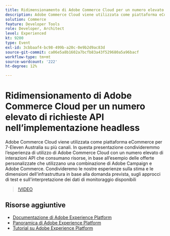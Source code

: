 ```yaml
---
title: Ridimensionamento di Adobe Commerce Cloud per un numero elevato di richieste API nell’implementazione headless
description: Adobe Commerce Cloud viene utilizzata come piattaforma eCommerce per 7-Eleven Australia su più canali. In questa presentazione condivideremmo l’esperienza di utilizzo di Adobe Commerce Cloud con un numero elevato di interazioni API che consumano risorse, in base all’esempio delle offerte personalizzate che utilizzano una combinazione di Adobe Campaign e Adobe Commerce. Condivideremo le nostre esperienze in merito alla stima e alle dimensioni dell'infrastruttura in base alla domanda prevista, agli approcci di test e all'interpretazione dei dati di monitoraggio disponibili.
solution: Commerce
feature: Developer Tools
role: Developer, Architect
level: Experienced
kt: 9200
type: Event
exl-id: 3cbbaaf4-bc98-499b-a20c-0e9b2d9ac83d
source-git-commit: ca06e5a8b1602a7bcfb83a43f529680a5a96bacf
workflow-type: tm+mt
source-wordcount: '222'
ht-degree: 12%

---
```


# Ridimensionamento di Adobe Commerce Cloud per un numero elevato di richieste API nell’implementazione headless

Adobe Commerce Cloud viene utilizzata come piattaforma eCommerce per 7-Eleven Australia su più canali. In questa presentazione condivideremmo l’esperienza di utilizzo di Adobe Commerce Cloud con un numero elevato di interazioni API che consumano risorse, in base all’esempio delle offerte personalizzate che utilizzano una combinazione di Adobe Campaign e Adobe Commerce. Condivideremo le nostre esperienze sulla stima e le dimensioni dell&#39;infrastruttura in base alla domanda prevista, sugli approcci di test e sull&#39;interpretazione dei dati di monitoraggio disponibili

>[!VIDEO](https://video.tv.adobe.com/v/337726/?quality=12&learn=on&hidetitle=true)

## Risorse aggiuntive

- [Documentazione di Adobe Experience Platform](https://experienceleague.adobe.com/docs/experience-platform.html)
- [Panoramica di Adobe Experience Platform](https://experienceleague.adobe.com/docs/experience-platform/landing/home.html?lang=it)
- [Tutorial su Adobe Experience Platform](https://experienceleague.adobe.com/docs/platform-learn/tutorials/overview.html?lang=it)
